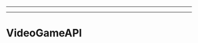 ----------------------------------------------------------------------
----------------------------------------------------------------------------------------------------
# VideoGameAPI

